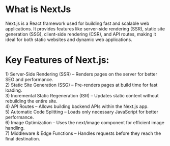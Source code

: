 <h1>What is NextJs</h1>
Next.js is a React framework used for building fast and scalable web applications. It provides features like server-side rendering (SSR), static site generation (SSG), client-side rendering (CSR), and API routes, making it ideal for both static websites and dynamic web applications.

<h1>Key Features of Next.js:</h1>
1) Server-Side Rendering (SSR) – Renders pages on the server for better SEO and performance.<br>
2) Static Site Generation (SSG) – Pre-renders pages at build time for fast loading.<br>
3) Incremental Static Regeneration (ISR) – Updates static content without rebuilding the entire site.<br>
4) API Routes – Allows building backend APIs within the Next.js app.<br>
5) Automatic Code Splitting – Loads only necessary JavaScript for better performance.<br>
6) Image Optimization – Uses the next/image component for efficient image handling.<br>
7) Middleware & Edge Functions – Handles requests before they reach the final destination.
